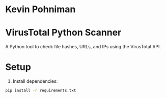 # Kevin Pohniman
# VirusTotal Python Scanner

A Python tool to check file hashes, URLs, and IPs using the VirusTotal API.

# Setup

1. Install dependencies:

```bash
pip install -r requirements.txt
